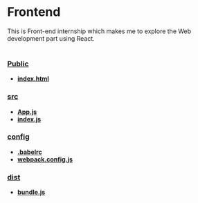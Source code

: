 # Frontend
This is Front-end internship which makes me to explore the Web development part using React.
<br>
</br>

### [Public](https://github.com/suruithijuttupremnath/Frontend/tree/master/public)
- **[index.html](https://github.com/suruithijuttupremnath/Frontend/tree/master/public)**

### [src](https://github.com/suruithijuttupremnath/Frontend/tree/master/src)
- **[App.js](https://github.com/suruithijuttupremnath/Frontend/blob/master/src/App.js)**
- **[index.js](https://github.com/suruithijuttupremnath/Frontend/blob/master/src/index.js)**

### [config](https://github.com/suruithijuttupremnath/Frontend/tree/master/config)
- **[.babelrc](https://github.com/suruithijuttupremnath/Frontend/blob/master/config/.babelrc)**
- **[webpack.config.js](https://github.com/suruithijuttupremnath/Frontend/blob/master/config/webpack.config.js)**

### [dist](https://github.com/suruithijuttupremnath/Frontend/tree/master/dist)
- **[bundle.js](https://github.com/suruithijuttupremnath/Frontend/blob/master/dist/bundle.js)**


